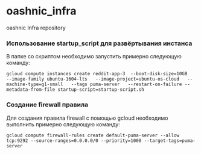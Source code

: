 # oashnic_infra
oashnic Infra repository


### Использование startup_script для развёртывания инстанса

В папке со скриптом необходимо запустить примерно следующую команду:

```
gcloud compute instances create reddit-app-3  --boot-disk-size=10GB   --image-family ubuntu-1604-lts   --image-project=ubuntu-os-cloud   --machine-type=g1-small   --tags puma-server   --restart-on-failure --metadata-from-file startup-script=startup-script.sh
```

### Создание firewall правила

Для создания правила firewall с помощью gcloud необходимо выполнить примерно следующую команду:

```
gcloud compute firewall-rules create default-puma-server --allow tcp:9292 --source-ranges=0.0.0.0/0 --priority=1000 --target-tags=puma-server
```
